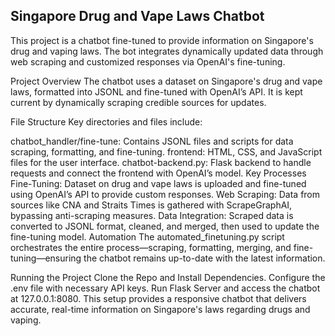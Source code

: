 ## Singapore Drug and Vape Laws Chatbot


This project is a chatbot fine-tuned to provide information on Singapore's drug and vaping laws. The bot integrates dynamically updated data through web scraping and customized responses via OpenAI's fine-tuning.

Project Overview
The chatbot uses a dataset on Singapore's drug and vape laws, formatted into JSONL and fine-tuned with OpenAI’s API. It is kept current by dynamically scraping credible sources for updates.

File Structure
Key directories and files include:

chatbot_handler/fine-tune: Contains JSONL files and scripts for data scraping, formatting, and fine-tuning.
frontend: HTML, CSS, and JavaScript files for the user interface.
chatbot-backend.py: Flask backend to handle requests and connect the frontend with OpenAI’s model.
Key Processes
Fine-Tuning: Dataset on drug and vape laws is uploaded and fine-tuned using OpenAI’s API to provide custom responses.
Web Scraping: Data from sources like CNA and Straits Times is gathered with ScrapeGraphAI, bypassing anti-scraping measures.
Data Integration: Scraped data is converted to JSONL format, cleaned, and merged, then used to update the fine-tuning model.
Automation
The automated_finetuning.py script orchestrates the entire process—scraping, formatting, merging, and fine-tuning—ensuring the chatbot remains up-to-date with the latest information.

Running the Project
Clone the Repo and Install Dependencies.
Configure the .env file with necessary API keys.
Run Flask Server and access the chatbot at 127.0.0.1:8080.
This setup provides a responsive chatbot that delivers accurate, real-time information on Singapore's laws regarding drugs and vaping.
